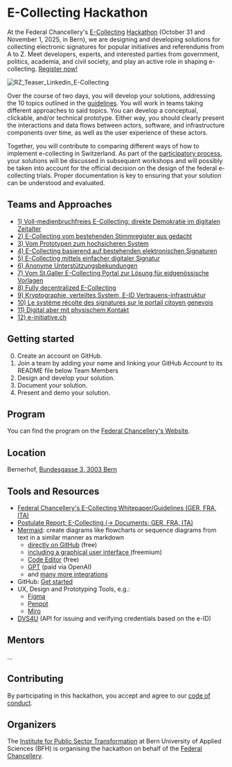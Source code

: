 # E-Collecting Hackathon
At the Federal Chancellery's [E-Collecting](https://www.bk.admin.ch/bk/de/home/politische-rechte/e-collecting.html) [Hackathon](https://www.bk.admin.ch/bk/de/home/politische-rechte/e-collecting/aktuelles.html) (October 31 and November 1, 2025, in Bern), we are designing and developing solutions for collecting electronic signatures for popular initiatives and referendums from A to Z. Meet developers, experts, and interested parties from government, politics, academia, and civil society, and play an active role in shaping e-collecting. [Register now!](https://findmind.ch/c/hackathon-registration)

![RZ_Teaser_Linkedin_E-Collecting](https://github.com/user-attachments/assets/ffa93f97-0f16-4abb-80ea-1d5dff9d4eba)

Over the course of two days, you will develop your solutions, addressing the 10 topics outlined in the [guidelines](https://www.bk.admin.ch/bk/de/home/politische-rechte/e-collecting/aktuelles.html). You will work in teams taking different approaches to said topics. You can develop a conceptual, clickable, and/or technical prototype. Either way, you should clearly present the interactions and data flows between actors, software, and infrastructure components over time, as well as the user experience of these actors.

Together, you will contribute to comparing different ways of how to implement e-collecting in Switzerland. As part of the [participatory process](https://www.bk.admin.ch/bk/de/home/politische-rechte/e-collecting/partizipativer_prozess.html), your solutions will be discussed in subsequent workshops and will possibly be taken into account for the official decision on the design of the federal e-collecting trials. Proper documentation is key to ensuring that your solution can be understood and evaluated.

## Teams and Approaches

- [1) Voll-medienbruchfreies E-Collecting: direkte  Demokratie im digitalen Zeitalter](https://github.com/swiss/e-collecting-hackathon-team1/)
- [2) E-Collecting vom bestehenden Stimmregister aus gedacht](https://github.com/swiss/e-collecting-hackathon-team2/)
- [3) Vom Prototypen zum hochsicheren System](https://github.com/swiss/e-collecting-hackathon-team3/)
- [4) E-Collecting basierend auf bestehenden elektronischen Signaturen](https://github.com/swiss/e-collecting-hackathon-team4/)
- [5) E-Collecting mittels einfacher digitaler Signatur](https://github.com/swiss/e-collecting-hackathon-team5/)
- [6) Anonyme Unterstützungsbekundungen](https://github.com/swiss/e-collecting-hackathon-team6/)
- [7) Vom St.Galler E-Collecting Portal zur Lösung für eidgenössische Vorlagen](https://github.com/swiss/e-collecting-hackathon-team7/)
- [8) Fully decentralized E-Collecting](https://github.com/swiss/e-collecting-hackathon-team8/)
- [9) Kryptographie, verteiltes System, E-ID Vertrauens-infrastruktur](https://github.com/swiss/e-collecting-hackathon-team9/)
- [10) Le système récolte des signatures sur le portail citoyen genevois](https://github.com/swiss/e-collecting-hackathon-team10/)
- [11) Digital aber mit physischem Kontakt](https://github.com/swiss/e-collecting-hackathon-team11/)
- [12) e-initiative.ch](https://github.com/swiss/e-collecting-hackathon-team12/)

## Getting started

0. Create an account on GitHub.
1. Join a team by adding your name and linking your GitHub Account to its README file below Team Members
2. Design and develop your solution.
3. Document your solution.
4. Present and demo your solution.


## Program

You can find the program on the [Federal Chancellery's Website](https://www.bk.admin.ch/bk/de/home/politische-rechte/e-collecting/aktuelles.html).

## Location

Bernerhof, [Bundesgasse 3, 3003 Bern](https://www.openstreetmap.org/way/255112490#map=19/46.946220/7.441565)

## Tools and Resources

- [Federal Chancellery's E-Collecting Whitepaper/Guidelines (GER, FRA, ITA)](https://www.bk.admin.ch/bk/de/home/politische-rechte/e-collecting/aktuelles.html)
- [Postulate Report: E-Collecting (-> Documents; GER, FRA, ITA)](https://www.bk.admin.ch/bk/de/home/politische-rechte/e-collecting.html)
- [Mermaid](https://mermaid.js.org/ ): create diagrams like flowcharts or sequence diagrams from text in a similar manner as markdown 
	-  [directly on GitHub](https://github.blog/developer-skills/github/include-diagrams-markdown-files-mermaid/) (free)
  -  [including a graphical user interface ](https://www.mermaidchart.com) (freemium)
  -  [Code Editor](https://mermaid.live/) (free)
  -  [GPT](https://chatgpt.com/g/g-684cc36f30208191b21383b88650a45d-mermaid-chart-diagrams-and-charts) (paid via OpenAI)
  -  and [many more integrations](https://mermaid.js.org/ecosystem/integrations-community.html)
- GitHub: [Get started](https://docs.github.com/en/get-started/start-your-journey/hello-world)
- UX, Design and Prototyping Tools, e.g.:
	- [Figma](https://www.figma.com/) 
	- [Penpot](https://penpot.app/)
 	- [Miro](https://miro.com/)
- [DVS4U](https://heidi-universe.ch/en/index.html) (API for issuing and verifying credentials based on the e-ID)

## Mentors

...

## Contributing

By participating in this hackathon, you accept and agree to our [code of conduct](/CONTRIBUTING.md).

## Organizers

The [Institute for Public Sector Transformation](https://www.bfh.ch/en/research/research-areas/public-sector-transformation/) at Bern University of Applied Sciences (BFH) is organising the hackathon on behalf of the [Federal Chancellery](https://www.bk.admin.ch/bk/de/home.html).

